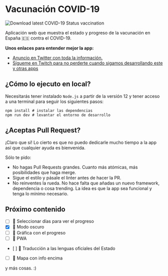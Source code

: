# Vacunación COVID-19
![Download latest COVID-19 Status vaccination](https://github.com/midudev/covid-vacuna/workflows/Download%20latest%20COVID-19%20Status%20vaccination/badge.svg)

Aplicación web que muestra el estado y progreso de la vacunación en España 🇪🇸 contra el COVID-19.

**Unos enlaces para entender mejor la app:**
* [Anuncio en Twitter con toda la información.](https://twitter.com/midudev/status/1352231403136708611)
* [Sígueme en Twitch para no perderte cuando sigamos desarrollando este y otras apps](https://www.twitch.tv/midudev)

## ¿Cómo lo ejecuto en local?

Necesitarás tener instalado `Node.js` a partir de la versión 12 y tener acceso a una terminal para seguir los siguientes pasos:

```
npm install # instalar las dependencias
npm run dev # levantar el entorno de desarrollo
```

## ¿Aceptas Pull Request?

¡Claro que sí! Lo cierto es que no puedo dedicarle mucho tiempo a la app así que cualquier ayuda es bienvenida.

Sólo te pido:

- No hagas Pull Requests grandes. Cuanto más atómicas, más posibilidades que haga merge.
- Sigue el estilo y pásale el linter antes de hacer la PR.
- No reinventes la rueda. No hace falta que añadas un nuevo framework, dependencia o cosa trending. La idea es que la app sea funcional y tenga lo mínimo necesario.

## Próximo contenido

- [ ] 🔹 Seleccionar días para ver el progreso
- [x] 🔹 Modo oscuro
- [ ] 🔹 Gráfica con el progreso
- [ ] 🔹 PWA
- [ ] 🔹 Traducción a las lenguas oficiales del Estado
- [ ] 🔹 Mapa con info encima

y más cosas. :)
